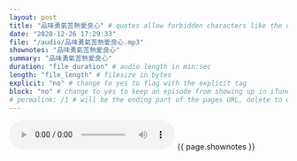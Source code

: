 ```yaml
---
layout: post
title: "品味勇氣苦熱愛良心" # quotes allow forbidden characters like the colon
date: "2020-12-26 17:29:33"
file: "/audio/品味勇氣苦熱愛良心.mp3"
shownotes: "品味勇氣苦熱愛良心"
summary: "品味勇氣苦熱愛良心"
duration: "file_duration" # audio length in min:sec
length: "file_length" # filesize in bytes
explicit: "no" # change to yes to flag with the explicit tag
block: "no" # change to yes to keep an episode from showing up in iTunes
# permalink: /1 # will be the ending part of the pages URL, delete to default to the title
---
```


<audio controls>
<source src="{{site.url}}{{site.baseurl}}{{ page.file }}" type="audio/x-mp3">
Your browser does not support the audio element.
</audio>
{{ page.shownotes }}

